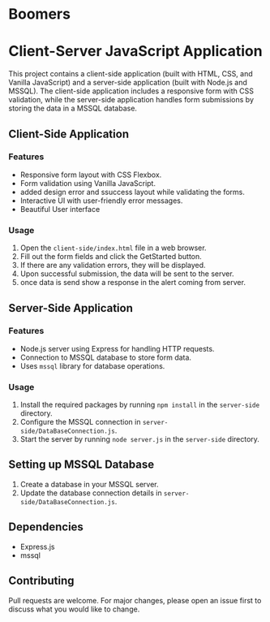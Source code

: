 # Boomers
# Client-Server JavaScript Application

This project contains a client-side application (built with HTML, CSS, and Vanilla JavaScript) and a server-side application (built with Node.js and MSSQL). The client-side application includes a responsive form with CSS validation, while the server-side application handles form submissions by storing the data in a MSSQL database.

## Client-Side Application

### Features

- Responsive form layout with CSS Flexbox.
- Form validation using Vanilla JavaScript.
- added design error and  ssuccess layout while validating the forms.
- Interactive UI with user-friendly error messages.
-  Beautiful User interface

### Usage

1. Open the `client-side/index.html` file in a web browser.
2. Fill out the form fields and click the GetStarted button.
3. If there are any validation errors, they will be displayed.
4. Upon successful submission, the data will be sent to the server.
5. once data is send show a response in the alert coming from server.

## Server-Side Application

### Features

- Node.js server using Express for handling HTTP requests.
- Connection to MSSQL database to store form data.
- Uses `mssql` library for database operations.

### Usage

1. Install the required packages by running `npm install` in the `server-side` directory.
2. Configure the MSSQL connection in `server-side/DataBaseConnection.js`.
3. Start the server by running `node server.js` in the `server-side` directory.

## Setting up MSSQL Database

1. Create a database in your MSSQL server.
2. Update the database connection details in `server-side/DataBaseConnection.js`.

## Dependencies

- Express.js
- mssql

## Contributing

Pull requests are welcome. For major changes, please open an issue first to discuss what you would like to change.





